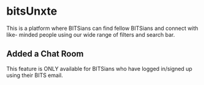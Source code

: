 # bitsUnxte

This is a platform where BITSians can find fellow BITSians and connect with like- minded people using our wide range of filters and search bar.

## Added a Chat Room 

This feature is ONLY available for BITSians who have logged in/signed up using their BITS email.
